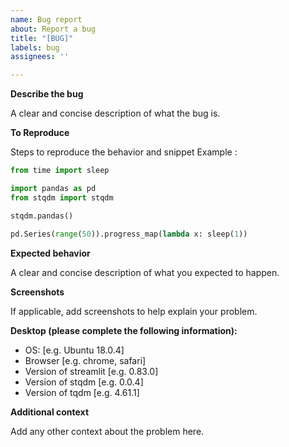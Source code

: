 ```yaml
---
name: Bug report
about: Report a bug
title: "[BUG]"
labels: bug
assignees: ''

---
```


**Describe the bug**

A clear and concise description of what the bug is.

**To Reproduce**

Steps to reproduce the behavior and snippet
Example :

```python
from time import sleep

import pandas as pd
from stqdm import stqdm

stqdm.pandas()

pd.Series(range(50)).progress_map(lambda x: sleep(1))
```

**Expected behavior**

A clear and concise description of what you expected to happen.

**Screenshots**

If applicable, add screenshots to help explain your problem.

**Desktop (please complete the following information):**

 - OS: [e.g. Ubuntu 18.0.4]
 - Browser [e.g. chrome, safari]
 - Version of streamlit [e.g.  0.83.0]
 - Version of stqdm [e.g. 0.0.4]
 - Version of tqdm [e.g. 4.61.1]

**Additional context**

Add any other context about the problem here.
